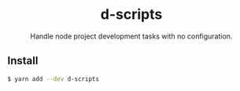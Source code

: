 <h1 align="center">
  d-scripts
</h1>

<p align="center">Handle node project development tasks with no configuration.</p>

## Install

```bash
$ yarn add --dev d-scripts
```

